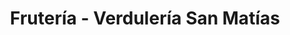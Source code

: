 ---
title: "Frutería - Verdulería San Matías"
url: /calera-de-tango/fruteria-verduleria-san-matias/
shop: frutería
---